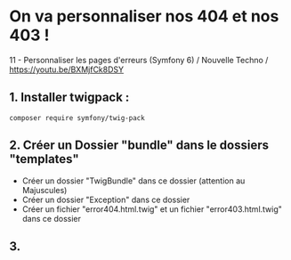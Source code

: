 # On va personnaliser nos 404 et nos 403 !

11 - Personnaliser les pages d'erreurs (Symfony 6) / Nouvelle Techno / https://youtu.be/BXMjfCk8DSY

## 1. Installer twigpack : 
``` 
composer require symfony/twig-pack
``` 

## 2. Créer un Dossier "bundle" dans le dossiers "templates"
- Créer un dossier "TwigBundle" dans ce dossier (attention au Majuscules)
- Créer un dossier "Exception" dans ce dossier
- Créer un fichier "error404.html.twig" et un fichier "error403.html.twig" dans ce dossier

## 3. 
